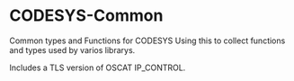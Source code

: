 # CODESYS-Common
Common types and Functions for CODESYS
Using this to collect functions and types used by varios librarys.

Includes a TLS version of OSCAT IP_CONTROL.
